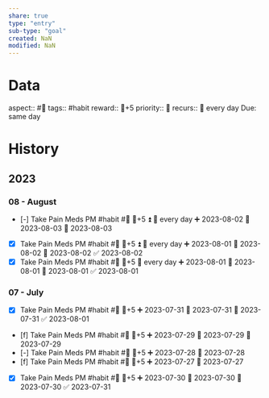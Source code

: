 ```yaml
---
share: true
type: "entry"
sub-type: "goal"
created: NaN 
modified: NaN
---
```

# Data
aspect:: #💊
tags:: #habit
reward:: 🥄+5
priority:: 🔺
recurs:: 🔁 every day
Due: same day
# History
## 2023
### 08 - August
- [-] Take Pain Meds PM #habit #💊 🥄+5 ⏫ 🔁 every day ➕ 2023-08-02 🛫 2023-08-03 📅 2023-08-03
- [x] Take Pain Meds PM #habit #💊 🥄+5 ⏫ 🔁 every day ➕ 2023-08-01 🛫 2023-08-02 📅 2023-08-02 ✅ 2023-08-02
- [x] Take Pain Meds PM #habit #💊 🥄+5 🔁 every day ➕ 2023-08-01 🛫 2023-08-01 📅 2023-08-01 ✅ 2023-08-01
### 07 - July
- [x] Take Pain Meds PM #habit #💊 🥄+5 ➕ 2023-07-31 🛫 2023-07-31 📅 2023-07-31 ✅ 2023-08-01
- [f] Take Pain Meds PM #habit #💊 🥄+5 ➕ 2023-07-29 🛫 2023-07-29 📅 2023-07-29
- [-] Take Pain Meds PM #habit #💊 🥄+5 ➕ 2023-07-28 📅 2023-07-28
- [f] Take Pain Meds PM #habit #💊 🥄+5 ➕ 2023-07-27 📅 2023-07-27
- [x] Take Pain Meds PM #habit #💊 🥄+5 ➕ 2023-07-30 🛫 2023-07-30 📅 2023-07-30 ✅ 2023-07-31
